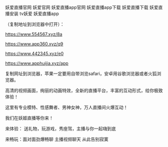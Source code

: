 妖爱直播官网 妖爱官网 妖爱直播app官网 妖爱直播app下载 妖爱直播下载 妖爱直播安装 tv妖爱 妖爱直播app

（复制地址到浏览器中打开）：

https://www.554567.xyz/8a

https://www.app360.xyz/q9

https://www.442345.xyz/e0

https://www.apphuijia.xyz/app

复制网址到浏览器，苹果一定要用自带浏览safari，安卓用谷歌浏览器或者火狐浏览器。

高清的视频画面，绚丽的动画特效，全新的直播平台，丰富的互动形式，给你极致体验！


这里有专业模特、性感舞者、男神女神，万人直播间火爆互动！


我们在妖姬直播等你来！


来体验： 送礼物，玩游戏，秀座驾，主播与你一起嗨到底


来畅玩：面对面劲爆畅聊 主播视频聊天 从此告别寂寞
